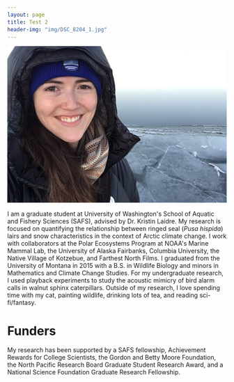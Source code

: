 ```yaml
---
layout: page
title: Test 2
header-img: "img/DSC_8204_1.jpg"
---
```


<!--![Photo of Jessie](https://raw.githubusercontent.com/jmlinds/jmlinds.github.io/gh-pages/IMG_1930_2_resized.jpg) -->
<div style="text-align:center">
<img src="https://raw.githubusercontent.com/jmlinds/jmlinds.github.io/gh-pages/IMG_1930_2_resized.jpg" width="600" />
</div>

I am a graduate student at University of Washington's School of Aquatic and
Fishery Sciences (SAFS), advised by Dr. Kristin Laidre. <!-- would be cool to link to her page -->
My research is focused on quantifying the relationship between ringed seal (*Pusa hispida*) lairs and snow characteristics
in the context of Arctic climate change. I work with collaborators at the Polar Ecosystems Program
at NOAA's Marine Mammal Lab, the University of Alaska Fairbanks, Columbia University,
the Native Village of Kotzebue, and Farthest North Films. I graduated from the University of Montana
in 2015 with a B.S. in Wildlife Biology and minors in Mathematics and Climate Change Studies.
For my undergraduate research, I used playback experiments to study the acoustic mimicry of bird alarm
calls in walnut sphinx caterpillars. Outside of my research, I love spending time with my cat,
painting wildlife, drinking lots of tea, and reading sci-fi/fantasy.

# Funders
My research has been supported by a SAFS fellowship, Achievement Rewards for College Scientists,
the Gordon and Betty Moore Foundation, the North Pacific Research Board Graduate Student
Research Award, and a National Science Foundation Graduate Research Fellowship.
